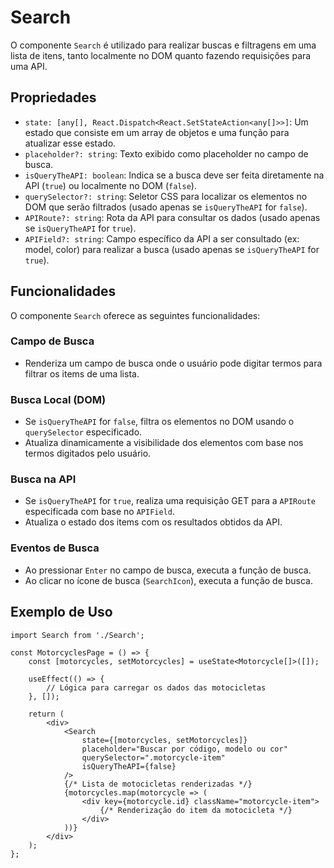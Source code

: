 # Search

O componente `Search` é utilizado para realizar buscas e filtragens em uma lista de itens, tanto localmente no DOM quanto fazendo requisições para uma API.

## Propriedades

- `state: [any[], React.Dispatch<React.SetStateAction<any[]>>]`: Um estado que consiste em um array de objetos e uma função para atualizar esse estado.
- `placeholder?: string`: Texto exibido como placeholder no campo de busca.
- `isQueryTheAPI: boolean`: Indica se a busca deve ser feita diretamente na API (`true`) ou localmente no DOM (`false`).
- `querySelector?: string`: Seletor CSS para localizar os elementos no DOM que serão filtrados (usado apenas se `isQueryTheAPI` for `false`).
- `APIRoute?: string`: Rota da API para consultar os dados (usado apenas se `isQueryTheAPI` for `true`).
- `APIField?: string`: Campo específico da API a ser consultado (ex: model, color) para realizar a busca (usado apenas se `isQueryTheAPI` for `true`).

## Funcionalidades

O componente `Search` oferece as seguintes funcionalidades:

### Campo de Busca

- Renderiza um campo de busca onde o usuário pode digitar termos para filtrar os items de uma lista.

### Busca Local (DOM)

- Se `isQueryTheAPI` for `false`, filtra os elementos no DOM usando o `querySelector` especificado.
- Atualiza dinamicamente a visibilidade dos elementos com base nos termos digitados pelo usuário.

### Busca na API

- Se `isQueryTheAPI` for `true`, realiza uma requisição GET para a `APIRoute` especificada com base no `APIField`.
- Atualiza o estado dos items com os resultados obtidos da API.

### Eventos de Busca

- Ao pressionar `Enter` no campo de busca, executa a função de busca.
- Ao clicar no ícone de busca (`SearchIcon`), executa a função de busca.

## Exemplo de Uso

```tsx
import Search from './Search';

const MotorcyclesPage = () => {
    const [motorcycles, setMotorcycles] = useState<Motorcycle[]>([]);

    useEffect(() => {
        // Lógica para carregar os dados das motocicletas
    }, []);

    return (
        <div>
            <Search
                state={[motorcycles, setMotorcycles]}
                placeholder="Buscar por código, modelo ou cor"
                querySelector=".motorcycle-item"
                isQueryTheAPI={false}
            />
            {/* Lista de motocicletas renderizadas */}
            {motorcycles.map(motorcycle => (
                <div key={motorcycle.id} className="motorcycle-item">
                    {/* Renderização do item da motocicleta */}
                </div>
            ))}
        </div>
    );
};
